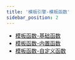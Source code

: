 ```yaml
---
title: '模板引擎-模板函数'
sidebar_position: 2
---
```


- [模板函数-基础函数](/docs/核心组件/模板引擎/模板引擎-模板函数/模板函数-基础函数)
- [模板函数-内置函数](/docs/核心组件/模板引擎/模板引擎-模板函数/模板函数-内置函数)
- [模板函数-自定义函数](/docs/核心组件/模板引擎/模板引擎-模板函数/模板函数-自定义函数)